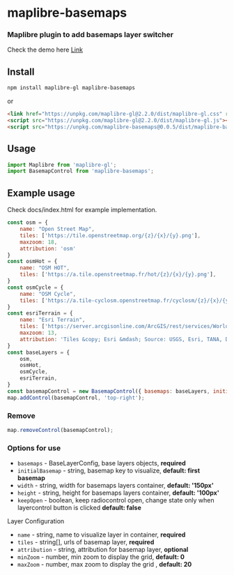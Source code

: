# maplibre-basemaps
### Maplibre plugin to add basemaps layer switcher

Check the demo here [Link](https://kaditya97.github.io/maplibre-basemaps/)

## Install

```bash
npm install maplibre-gl maplibre-basemaps
```

or

```html
<link href="https://unpkg.com/maplibre-gl@2.2.0/dist/maplibre-gl.css" rel="stylesheet" />
<script src="https://unpkg.com/maplibre-gl@2.2.0/dist/maplibre-gl.js"></script>
<script src="https://unpkg.com/maplibre-basemaps@0.0.5/dist/maplibre-basemaps.js"></script>
```

## Usage
```jsx
import Maplibre from 'maplibre-gl';
import BasemapControl from 'maplibre-basemaps';
```

## Example usage
Check docs/index.html for example implementation.
```Javascript
const osm = {
    name: "Open Street Map",
    tiles: ['https://tile.openstreetmap.org/{z}/{x}/{y}.png'],
    maxzoom: 18,
    attribution: 'osm'
}
const osmHot = {
    name: "OSM HOT",
    tiles: ['https://a.tile.openstreetmap.fr/hot/{z}/{x}/{y}.png'],
}
const osmCycle = {
    name: "OSM Cycle",
    tiles: ['https://a.tile-cyclosm.openstreetmap.fr/cyclosm/{z}/{x}/{y}.png'],
}
const esriTerrain = {
    name: "Esri Terrain",
    tiles: ['https://server.arcgisonline.com/ArcGIS/rest/services/World_Terrain_Base/MapServer/tile/{z}/{y}/{x}'],
    maxzoom: 13,
    attribution: 'Tiles &copy; Esri &mdash; Source: USGS, Esri, TANA, DeLorme, and NPS',
}
const baseLayers = {
    osm,
    osmHot,
    osmCycle,
    esriTerrain,
}
const basemapControl = new BasemapControl({ basemaps: baseLayers, initialBasemap: "osmHot"  });
map.addControl(basemapControl, 'top-right');
```

### Remove

```Javascript
map.removeControl(basemapControl);
```

### Options for use

- `basemaps` - BaseLayerConfig, base layers objects, **required**
- `initialBasemap` - string, basemap key to visualize, **default: first basemap**
- `width` - string, width for basemaps layers container, **default: '150px'**
- `height` - string, height for basemaps layers container, **default: '100px'**
- `keepOpen` - boolean, keep radiocontrol open, change state only when layercontrol button is clicked **default: false**

Layer Configuration
- `name` - string, name to visualize layer in container, **required**
- `tiles` - string[], urls of basemap layer, **required**
- `attribution` - string, attribution for basemap layer, **optional**
- `minZoom` - number, min zoom to display the grid, **default: 0**
- `maxZoom` - number, max zoom to display the grid , **default: 20**


